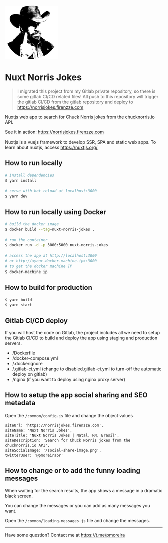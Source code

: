 ![Chuck Norris](https://raw.githubusercontent.com/p-moreira/nuxt-norris-jokes/master/assets/image-chuck-norris-xs.png)

# Nuxt Norris Jokes

> I migrated this project from my Gitlab private repository, so there is some gitlab CI/CD related files!
> All push to this repository will trigger the gitlab CI/CD from the gitlab repository and deploy to https://norrisjokes.firenzze.com

Nuxtjs web app to search for Chuck Norris jokes from the chucknorris.io API.

See it in action: https://norrisjokes.firenzze.com

Nuxtjs is a vuejs framework to develop SSR, SPA and static web apps. To learn about nuxtjs, access https://nuxtjs.org/

## How to run locally

```bash
# install dependencies
$ yarn install

# serve with hot reload at localhost:3000
$ yarn dev
```

## How to run locally using Docker

```bash
# build the docker image
$ docker build --tag=nuxt-norris-jokes .

# run the container
$ docker run -d -p 3000:5000 nuxt-norris-jokes

# access the app at http://localhost:3000
# or http://<your-docker-machine-ip>:3000
# to get the docker machine IP
$ docker-machine ip
```

## How to build for production

```bash
$ yarn build
$ yarn start
```

## Gitlab CI/CD deploy

If you will host the code on Gitlab, the project includes all we need to setup the Gitlab CI/CD to build and deploy the app using staging and production servers.

- /Dockerfile
- /docker-compose.yml
- /.dockerignore
- /.gitlab-ci.yml (change to disabled.gitlab-ci.yml to turn-off the automatic deploy on gitlab)
- /nginx (if you want to deploy using nginx proxy server)

## How to setup the app social sharing and SEO metadata

Open the `/commom/config.js` file and change the object values

```
siteUrl: 'https://norrisjokes.firenzze.com',
siteName: 'Nuxt Norris Jokes',
siteTitle: 'Nuxt Norris Jokes | Natal, RN, Brasil',
siteDescription: 'Search for Chuck Norris jokes from the chucknorris.io API',
siteSocialImage: '/social-share-image.png',
twitterUser: '@pmoreirabr'
```

## How to change or to add the funny loading messages

When waiting for the search results, the app shows a message in a dramatic black screen.

You can change the messages or you can add as many messages you want.

Open the `/common/loading-messages.js` file and change the messages.

----------

Have some question? Contact me at https://t.me/pmoreira
